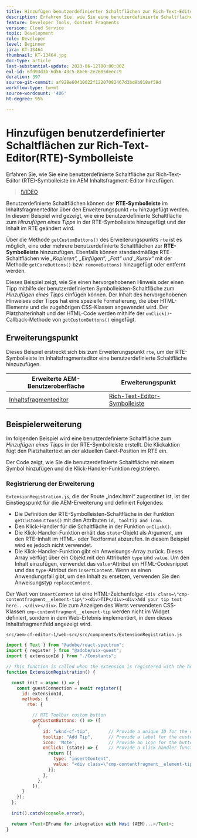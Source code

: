 ```yaml
---
title: Hinzufügen benutzerdefinierter Schaltflächen zur Rich-Text-Editor(RTE)-Symbolleiste
description: Erfahren Sie, wie Sie eine benutzerdefinierte Schaltfläche zur Rich-Text-Editor(RTE)-Symbolleiste im AEM-Inhaltsfragmenteditor hinzufügen.
feature: Developer Tools, Content Fragments
version: Cloud Service
topic: Development
role: Developer
level: Beginner
jira: KT-13464
thumbnail: KT-13464.jpg
doc-type: article
last-substantial-update: 2023-06-12T00:00:00Z
exl-id: 6fd93d3b-6d56-43c5-86e6-2e2685deecc9
duration: 397
source-git-commit: af928e60410022f12207082467d3bd9b818af59d
workflow-type: tm+mt
source-wordcount: '406'
ht-degree: 95%

---
```


# Hinzufügen benutzerdefinierter Schaltflächen zur Rich-Text-Editor(RTE)-Symbolleiste

Erfahren Sie, wie Sie eine benutzerdefinierte Schaltfläche zur Rich-Text-Editor (RTE)-Symbolleiste im AEM Inhaltsfragment-Editor hinzufügen.

>[!VIDEO](https://video.tv.adobe.com/v/3420768?quality=12&learn=on)

Benutzerdefinierte Schaltflächen können der **RTE-Symbolleiste** im Inhaltsfragmenteditor über den Erweiterungspunkt `rte` hinzugefügt werden. In diesem Beispiel wird gezeigt, wie eine benutzerdefinierte Schaltfläche zum _Hinzufügen eines Tipps_ in der RTE-Symbolleiste hinzugefügt und der Inhalt im RTE geändert wird.

Über die Methode `getCustomButtons()` des Erweiterungspunkts `rte` ist es möglich, eine oder mehrere benutzerdefinierte Schaltflächen zur **RTE-Symbolleiste** hinzuzufügen. Ebenfalls können standardmäßige RTE-Schaltflächen wie _„Kopieren“, „Einfügen“, „Fett“ und „Kursiv“_ mit der Methode `getCoreButtons()` bzw. `removeButtons)` hinzugefügt oder entfernt werden.

Dieses Beispiel zeigt, wie Sie einen hervorgehobenen Hinweis oder einen Tipp mithilfe der benutzerdefinierten Symbolleisten-Schaltfläche zum _Hinzufügen eines Tipps_ einfügen können. Der Inhalt des hervorgehobenen Hinweises oder Tipps hat eine spezielle Formatierung, die über HTML-Elemente und die zugehörigen CSS-Klassen angewendet wird. Der Platzhalterinhalt und der HTML-Code werden mithilfe der `onClick()`-Callback-Methode von `getCustomButtons()` eingefügt.

## Erweiterungspunkt

Dieses Beispiel erstreckt sich bis zum Erweiterungspunkt `rte`, um der RTE-Symbolleiste im Inhaltsfragmenteditor eine benutzerdefinierte Schaltfläche hinzuzufügen.

| Erweiterte AEM-Benutzeroberfläche | Erweiterungspunkt |
| ------------------------ | --------------------- | 
| [Inhaltsfragmenteditor](https://developer.adobe.com/uix/docs/services/aem-cf-editor/) | [Rich-Text-Editor-Symbolleiste](https://developer.adobe.com/uix/docs/services/aem-cf-editor/api/rte-toolbar/) |

## Beispielerweiterung

Im folgenden Beispiel wird eine benutzerdefinierte Schaltfläche zum _Hinzufügen eines Tipps_ in der RTE-Symbolleiste erstellt. Die Klickaktion fügt den Platzhaltertext an der aktuellen Caret-Position im RTE ein.

Der Code zeigt, wie Sie die benutzerdefinierte Schaltfläche mit einem Symbol hinzufügen und die Klick-Handler-Funktion registrieren.

### Registrierung der Erweiterung

`ExtensionRegistration.js`, die der Route „index.html“ zugeordnet ist, ist der Einstiegspunkt für die AEM-Erweiterung und definiert Folgendes:

+ Die Definition der RTE-Symbolleisten-Schaltfläche in der Funktion `getCustomButtons()` mit den Attributen `id, tooltip and icon`.
+ Den Klick-Handler für die Schaltfläche in der Funktion `onClick()`.
+ Die Klick-Handler-Funktion erhält das `state`-Objekt als Argument, um den RTE-Inhalt im HTML- oder Textformat abzurufen. In diesem Beispiel wird es jedoch nicht verwendet.
+ Die Klick-Handler-Funktion gibt ein Anweisungs-Array zurück. Dieses Array verfügt über ein Objekt mit den Attributen `type` und `value`. Um den Inhalt einzufügen, verwendet das `value`-Attribut ein HTML-Codesnippet und das `type`-Attribut den `insertContent`. Wenn es einen Anwendungsfall gibt, um den Inhalt zu ersetzen, verwenden Sie den Anweisungstyp `replaceContent`.

Der Wert von `insertContent` ist eine HTML-Zeichenfolge: `<div class=\"cmp-contentfragment__element-tip\"><div>TIP</div><div>Add your tip text here...</div></div>`. Die zum Anzeigen des Werts verwendeten CSS-Klassen `cmp-contentfragment__element-tip` werden nicht im Widget definiert, sondern in dem Web-Erlebnis implementiert, in dem dieses Inhaltsfragmentfeld angezeigt wird.


`src/aem-cf-editor-1/web-src/src/components/ExtensionRegistration.js`

```javascript
import { Text } from "@adobe/react-spectrum";
import { register } from "@adobe/uix-guest";
import { extensionId } from "./Constants";

// This function is called when the extension is registered with the host and runs in an iframe in the Content Fragment Editor browser window.
function ExtensionRegistration() {

  const init = async () => {
    const guestConnection = await register({
      id: extensionId,
      methods: {
        rte: {

          // RTE Toolbar custom button
          getCustomButtons: () => ([
            {
              id: "wknd-cf-tip",       // Provide a unique ID for the custom button
              tooltip: "Add Tip",      // Provide a label for the custom button
              icon: 'Note',            // Provide an icon for the button (see https://spectrum.adobe.com/page/icons/ for a list of available icons)
              onClick: (state) => {    // Provide a click handler function that returns the instructions array with type and value. This example inserts the HTML snippet for TIP content.
                return [{
                  type: "insertContent",
                  value: "<div class=\"cmp-contentfragment__element-tip\"><div>TIP</div><div>Add your tip text here...</div></div>"
                }];
              },
            },
          ]),
      }
    });
  };
  
  init().catch(console.error);

  return <Text>IFrame for integration with Host (AEM)...</Text>;
}
```
